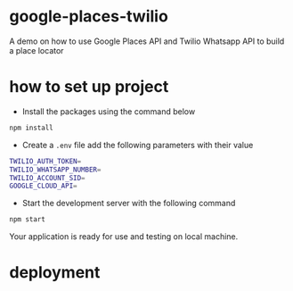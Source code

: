 # google-places-twilio
A demo on how to use Google Places API and Twilio Whatsapp API to build a place locator


# how to set up project

- Install the packages using the command below
```bash
npm install
```
- Create a `.env` file add the following parameters with their value
```bash
TWILIO_AUTH_TOKEN=
TWILIO_WHATSAPP_NUMBER=
TWILIO_ACCOUNT_SID=
GOOGLE_CLOUD_API=
```
- Start the development server with the following command
```bash
npm start
```

Your application is ready for use and testing on local machine.

# deployment
